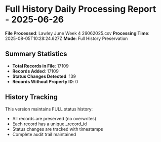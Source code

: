 # Full History Daily Processing Report - 2025-06-26

**File Processed**: Lawley June Week 4 26062025.csv
**Processing Time**: 2025-08-05T10:28:24.627Z
**Mode**: Full History Preservation

## Summary Statistics

- **Total Records in File**: 17109
- **Records Added**: 17109
- **Status Changes Detected**: 139
- **Records Without Property ID**: 0

## History Tracking

This version maintains FULL status history:
- All records are preserved (no overwrites)
- Each record has a unique _record_id
- Status changes are tracked with timestamps
- Complete audit trail maintained
